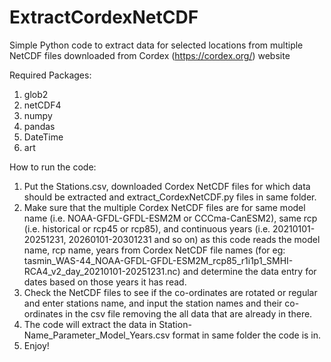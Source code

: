 # ExtractCordexNetCDF
Simple Python code to extract data for selected locations from multiple NetCDF files downloaded from Cordex (https://cordex.org/) website

Required Packages:
1) glob2
2) netCDF4
3) numpy
4) pandas
5) DateTime
6) art

How to run the code:
1) Put the Stations.csv, downloaded Cordex NetCDF files for which data should be extracted and extract_CordexNetCDF.py files in same folder.
2) Make sure that the multiple Cordex NetCDF files are for same model name (i.e. NOAA-GFDL-GFDL-ESM2M or CCCma-CanESM2), same rcp (i.e. historical or rcp45 or rcp85), and continuous years (i.e. 20210101-20251231, 20260101-20301231 and so on)  as this code reads the model name, rcp name, years from Cordex NetCDF file names (for eg: tasmin_WAS-44_NOAA-GFDL-GFDL-ESM2M_rcp85_r1i1p1_SMHI-RCA4_v2_day_20210101-20251231.nc) and determine the data entry for dates based on those years it has read. 
3) Check the NetCDF files to see if the co-ordinates are rotated or regular and enter stations name, and input the station names and their co-ordinates in the csv file removing the all data that are already in there. 
4) The code will extract the data in Station-Name_Parameter_Model_Years.csv format in same folder the code is in.
5) Enjoy!
